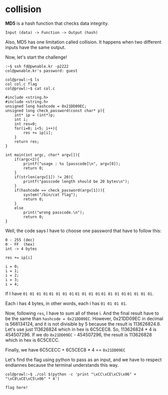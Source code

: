 # collision

<strong>MD5</strong> is a hash function that checks data integrity.

```
Input (data) -> Function -> Output (hash)
```

<p>Also, MD5 has one limitation called collision. It happens when two different inputs have the same output.</p>

<p>Now, let's start the challenge!</p>

```
:~$ ssh fd@pwnable.kr -p2222
col@pwnable.kr's password: guest
```

```
col@prowl:~$ ls
col col.c flag
col@prowl:~$ cat col.c
```

```
#include <string.h>
#include <string.h>
unsigned long hashcode = 0x21DD09EC;
unsigned long check_password(const char* p){
    int* ip = (int*)p;
    int i;
    int res=0;
    for(i=0; i<5; i++){
        res += ip[i];
    }
    return res;
}

int main(int argc, char* argv[]){
    if(argc<2){
        printf("usage : %s [passcode]\n", argv[0]);
        return 0;
    }
    if(strlen(argv[1]) != 20){
        printf("passcode length should be 20 bytes\n");
    }
    if(hashcode == check_password(argv[1])){
        system("/bin/cat flag");
        return 0;
    }
    else
        print("wrong passcode.\n");
        return 0;
}
```

<p>Well, the code says I have to choose one password that have to follow this: </p>

```
0 - 255 (dec)
0 - FF  (hex)
int -> 4 bytes
```

```
res += ip[i]

i = 0;
i = 1;
i = 2;
i = 3;
i = 4;
```

If I have ```01 01 01 01``` ```01 01 01 01``` ```01 01 01 01``` ```01 01 01 01``` ```01 01 01 01```.

Each i has 4 bytes, in other words, each i has ```01 01 01 01```.

Now, following ```res```, I have to sum all of these i. And the final result have to be the same than ```hashcode = 0x21DD09EC```. However, 0x21DD09EC in decimal is 568134124, and it is not divisible by 5 because the result is 113626824.8. Let's use just 113626824 which in hex is 6C5CEC8. So, 113626824 * 4 is 454507296. If we do ```0x21DD09EC``` - 454507296, the result is 113626828 which in hex is 6C5CECC. 

Finally, we have 6C5CECC + 6C5CEC8 * 4 == ```0x21DD09EC```

Let's find the flag using python to pass as an input, and we have to respect endiannes because the terminal understands this way.

```
col@prowl:~$ ./col $(python -c 'print "\xCC\xCE\xC5\x06" + "\xC8\xCE\xC5\x06" * 4')
```

```
flag here!
```